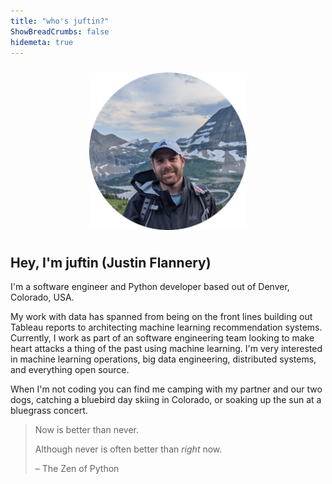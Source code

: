 ```yaml
---
title: "who's juftin?"
ShowBreadCrumbs: false
hidemeta: true
---
```


<style>

    .about-picture {
        max-width: 50%;
        max-height: 50%;
        padding: 2%;
        display: block;
        margin: auto;
    }

</style>

<p align="center">
<img src="https://raw.githubusercontent.com/juftin/juftin/main/static/justin_flannery.png"
     alt="juftin"
     class="about-picture">
</p>

## Hey, I'm juftin (Justin Flannery)

I'm a software engineer and Python developer based out of Denver, Colorado, USA.

My work with data has spanned from being on the front lines building out Tableau reports to
architecting machine learning recommendation systems. Currently, I work as part of an software
engineering team looking to make heart attacks a thing of the past using machine learning. I'm very
interested in machine learning operations, big data engineering, distributed systems, and everything
open source.

When I'm not coding you can find me camping with my partner and our two dogs, catching a bluebird
day skiing in Colorado, or soaking up the sun at a bluegrass concert.

> Now is better than never.
>
> Although never is often better than _right_ now.
>
> – The Zen of Python
